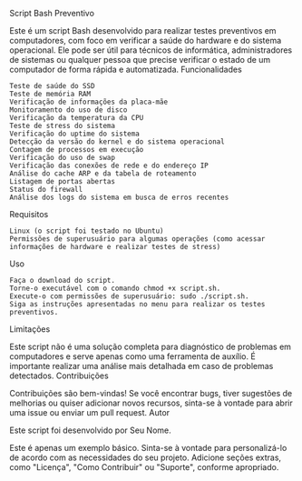 Script Bash Preventivo

Este é um script Bash desenvolvido para realizar testes preventivos em computadores, com foco em verificar a saúde do hardware e do sistema operacional. Ele pode ser útil para técnicos de informática, administradores de sistemas ou qualquer pessoa que precise verificar o estado de um computador de forma rápida e automatizada.
Funcionalidades

    Teste de saúde do SSD
    Teste de memória RAM
    Verificação de informações da placa-mãe
    Monitoramento do uso de disco
    Verificação da temperatura da CPU
    Teste de stress do sistema
    Verificação do uptime do sistema
    Detecção da versão do kernel e do sistema operacional
    Contagem de processos em execução
    Verificação do uso de swap
    Verificação das conexões de rede e do endereço IP
    Análise do cache ARP e da tabela de roteamento
    Listagem de portas abertas
    Status do firewall
    Análise dos logs do sistema em busca de erros recentes

Requisitos

    Linux (o script foi testado no Ubuntu)
    Permissões de superusuário para algumas operações (como acessar informações de hardware e realizar testes de stress)

Uso

    Faça o download do script.
    Torne-o executável com o comando chmod +x script.sh.
    Execute-o com permissões de superusuário: sudo ./script.sh.
    Siga as instruções apresentadas no menu para realizar os testes preventivos.

Limitações

Este script não é uma solução completa para diagnóstico de problemas em computadores e serve apenas como uma ferramenta de auxílio. É importante realizar uma análise mais detalhada em caso de problemas detectados.
Contribuições

Contribuições são bem-vindas! Se você encontrar bugs, tiver sugestões de melhorias ou quiser adicionar novos recursos, sinta-se à vontade para abrir uma issue ou enviar um pull request.
Autor

Este script foi desenvolvido por Seu Nome.

Este é apenas um exemplo básico. Sinta-se à vontade para personalizá-lo de acordo com as necessidades do seu projeto. Adicione seções extras, como "Licença", "Como Contribuir" ou "Suporte", conforme apropriado.
